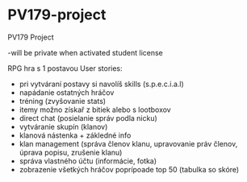 # PV179-project
PV179 Project

-will be private when activated student license

RPG hra s 1 postavou 
User stories:
- pri vytváraní postavy si navolíš skills (s.p.e.c.i.a.l)
- napádanie ostatných hráčov 
- tréning (zvyšovanie stats)
- itemy možno získař z bitiek alebo s lootboxov
- direct chat (posielanie správ podla nicku)
- vytváranie skupín (klanov)
- klanová nástenka + zákledné info 
- klan management (správa členov klanu, upravovanie práv členov, úprava popisu, zrušenie klanu)
- správa vlastného účtu (informácie, fotka)
- zobrazenie všetkých hráčov poprípoade top 50 (tabulka so skóre)
